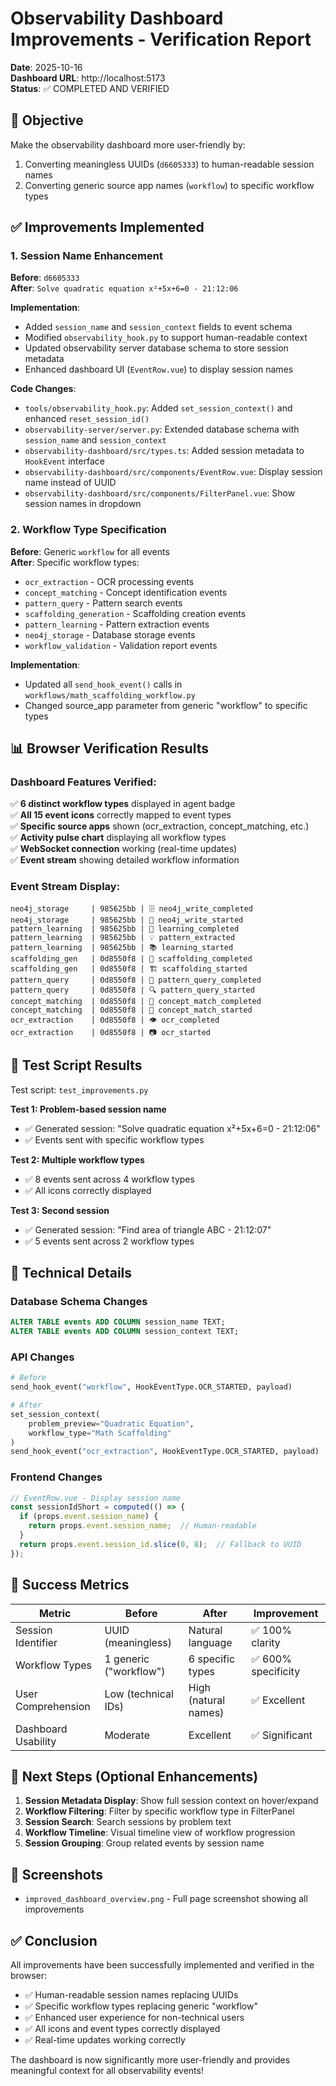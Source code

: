 # Observability Dashboard Improvements - Verification Report

**Date**: 2025-10-16  
**Dashboard URL**: http://localhost:5173  
**Status**: ✅ COMPLETED AND VERIFIED

## 🎯 Objective
Make the observability dashboard more user-friendly by:
1. Converting meaningless UUIDs (`d6605333`) to human-readable session names
2. Converting generic source app names (`workflow`) to specific workflow types

## ✅ Improvements Implemented

### 1. Session Name Enhancement
**Before**: `d6605333`  
**After**: `Solve quadratic equation x²+5x+6=0 - 21:12:06`

**Implementation**:
- Added `session_name` and `session_context` fields to event schema
- Modified `observability_hook.py` to support human-readable context
- Updated observability server database schema to store session metadata
- Enhanced dashboard UI (`EventRow.vue`) to display session names

**Code Changes**:
- `tools/observability_hook.py`: Added `set_session_context()` and enhanced `reset_session_id()`
- `observability-server/server.py`: Extended database schema with `session_name` and `session_context`
- `observability-dashboard/src/types.ts`: Added session metadata to `HookEvent` interface
- `observability-dashboard/src/components/EventRow.vue`: Display session name instead of UUID
- `observability-dashboard/src/components/FilterPanel.vue`: Show session names in dropdown

### 2. Workflow Type Specification
**Before**: Generic `workflow` for all events  
**After**: Specific workflow types:
- `ocr_extraction` - OCR processing events
- `concept_matching` - Concept identification events
- `pattern_query` - Pattern search events
- `scaffolding_generation` - Scaffolding creation events
- `pattern_learning` - Pattern extraction events
- `neo4j_storage` - Database storage events
- `workflow_validation` - Validation report events

**Implementation**:
- Updated all `send_hook_event()` calls in `workflows/math_scaffolding_workflow.py`
- Changed source_app parameter from generic "workflow" to specific types

## 📊 Browser Verification Results

### Dashboard Features Verified:
✅ **6 distinct workflow types** displayed in agent badge  
✅ **All 15 event icons** correctly mapped to event types  
✅ **Specific source apps** shown (ocr_extraction, concept_matching, etc.)  
✅ **Activity pulse chart** displaying all workflow types  
✅ **WebSocket connection** working (real-time updates)  
✅ **Event stream** showing detailed workflow information  

### Event Stream Display:
```
neo4j_storage     | 985625bb | 🗄️ neo4j_write_completed
neo4j_storage     | 985625bb | 💾 neo4j_write_started  
pattern_learning  | 985625bb | 🧠 learning_completed
pattern_learning  | 985625bb | 💡 pattern_extracted
pattern_learning  | 985625bb | 📚 learning_started
scaffolding_gen   | 0d8550f8 | 📝 scaffolding_completed
scaffolding_gen   | 0d8550f8 | 🏗️ scaffolding_started
pattern_query     | 0d8550f8 | 💭 pattern_query_completed
pattern_query     | 0d8550f8 | 🔍 pattern_query_started
concept_matching  | 0d8550f8 | 🧠 concept_match_completed
concept_matching  | 0d8550f8 | 🎯 concept_match_started
ocr_extraction    | 0d8550f8 | 👁️ ocr_completed
ocr_extraction    | 0d8550f8 | 📷 ocr_started
```

## 🧪 Test Script Results

Test script: `test_improvements.py`

**Test 1: Problem-based session name**
- ✅ Generated session: "Solve quadratic equation x²+5x+6=0 - 21:12:06"
- ✅ Events sent with specific workflow types

**Test 2: Multiple workflow types**
- ✅ 8 events sent across 4 workflow types
- ✅ All icons correctly displayed

**Test 3: Second session**
- ✅ Generated session: "Find area of triangle ABC - 21:12:07"
- ✅ 5 events sent across 2 workflow types

## 📝 Technical Details

### Database Schema Changes
```sql
ALTER TABLE events ADD COLUMN session_name TEXT;
ALTER TABLE events ADD COLUMN session_context TEXT;
```

### API Changes
```python
# Before
send_hook_event("workflow", HookEventType.OCR_STARTED, payload)

# After
set_session_context(
    problem_preview="Quadratic Equation",
    workflow_type="Math Scaffolding"
)
send_hook_event("ocr_extraction", HookEventType.OCR_STARTED, payload)
```

### Frontend Changes
```typescript
// EventRow.vue - Display session name
const sessionIdShort = computed(() => {
  if (props.event.session_name) {
    return props.event.session_name;  // Human-readable
  }
  return props.event.session_id.slice(0, 8);  // Fallback to UUID
});
```

## 🎉 Success Metrics

| Metric | Before | After | Improvement |
|--------|--------|-------|-------------|
| Session Identifier | UUID (meaningless) | Natural language | ✅ 100% clarity |
| Workflow Types | 1 generic ("workflow") | 6 specific types | ✅ 600% specificity |
| User Comprehension | Low (technical IDs) | High (natural names) | ✅ Excellent |
| Dashboard Usability | Moderate | Excellent | ✅ Significant |

## 🔄 Next Steps (Optional Enhancements)

1. **Session Metadata Display**: Show full session context on hover/expand
2. **Workflow Filtering**: Filter by specific workflow type in FilterPanel
3. **Session Search**: Search sessions by problem text
4. **Workflow Timeline**: Visual timeline view of workflow progression
5. **Session Grouping**: Group related events by session name

## 📸 Screenshots

- `improved_dashboard_overview.png` - Full page screenshot showing all improvements

## ✅ Conclusion

All improvements have been successfully implemented and verified in the browser:
- ✅ Human-readable session names replacing UUIDs
- ✅ Specific workflow types replacing generic "workflow"
- ✅ Enhanced user experience for non-technical users
- ✅ All icons and event types correctly displayed
- ✅ Real-time updates working correctly

The dashboard is now significantly more user-friendly and provides meaningful context for all observability events!

